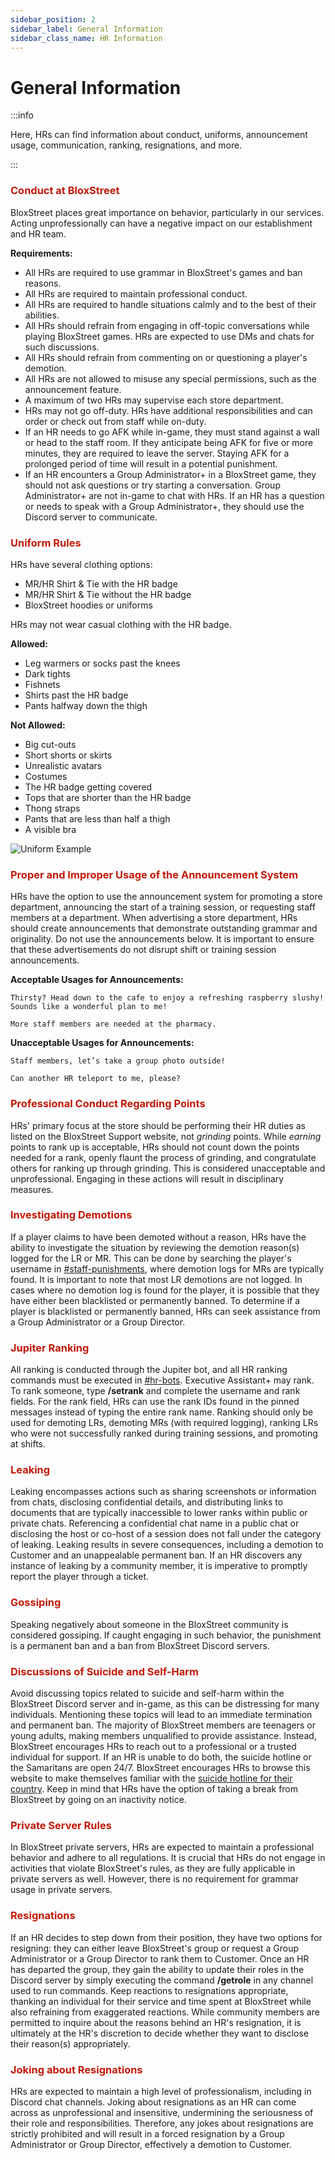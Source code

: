 ```yaml
---
sidebar_position: 2
sidebar_label: General Information
sidebar_class_name: HR Information
---
```


# General Information

:::info

Here, HRs can find information about conduct, uniforms, announcement usage, communication, ranking, resignations, and more.

:::

### <font color="#C21807">Conduct at BloxStreet</font>
BloxStreet places great importance on behavior, particularly in our services. Acting unprofessionally can have a negative impact on our establishment and HR team.

__Requirements:__
- All HRs are required to use grammar in BloxStreet's games and ban reasons.
- All HRs are required to maintain professional conduct.
- All HRs are required to handle situations calmly and to the best of their abilities.
- All HRs should refrain from engaging in off-topic conversations while playing BloxStreet games. HRs are expected to use DMs and chats for such discussions.
- All HRs should refrain from commenting on or questioning a player's demotion.
- All HRs are not allowed to misuse any special permissions, such as the announcement feature.
- A maximum of two HRs may supervise each store department.
- HRs may not go off-duty. HRs have additional responsibilities and can order or check out from staff while on-duty.
- If an HR needs to go AFK while in-game, they must stand against a wall or head to the staff room. If they anticipate being AFK for five or more minutes, they are required to leave the server. Staying AFK for a prolonged period of time will result in a potential punishment.
- If an HR encounters a Group Administrator+ in a BloxStreet game, they should not ask questions or try starting a conversation. Group Administrator+ are not in-game to chat with HRs. If an HR has a question or needs to speak with a Group Administrator+, they should use the Discord server to communicate.

### <font color="#C21807">Uniform Rules</font>
HRs have several clothing options:
- MR/HR Shirt & Tie with the HR badge
- MR/HR Shirt & Tie without the HR badge 
- BloxStreet hoodies or uniforms

HRs may not wear casual clothing with the HR badge.

__Allowed:__
- Leg warmers or socks past the knees
- Dark tights
- Fishnets
- Shirts past the HR badge
- Pants halfway down the thigh

__Not Allowed:__
- Big cut-outs
- Short shorts or skirts
- Unrealistic avatars
- Costumes
- The HR badge getting covered
- Tops that are shorter than the HR badge
- Thong straps
- Pants that are less than half a thigh
- A visible bra

![Uniform Example](https://i.ibb.co/SwBX4fX/Screenshot-2024-07-27-at-6-38-48-PM.webp)

### <font color="#C21807">Proper and Improper Usage of the Announcement System</font>
HRs have the option to use the announcement system for promoting a store department, announcing the start of a training session, or requesting staff members at a department. When advertising a store department, HRs should create announcements that demonstrate outstanding grammar and originality. Do not use the announcements below. It is important to ensure that these advertisements do not disrupt shift or training session announcements.
  
__Acceptable Usages for Announcements:__

`Thirsty? Head down to the cafe to enjoy a refreshing raspberry slushy! Sounds like a wonderful plan to me!`

`More staff members are needed at the pharmacy.`

__Unacceptable Usages for Announcements:__

`Staff members, let’s take a group photo outside!`

`Can another HR teleport to me, please?`

### <font color="#C21807">Professional Conduct Regarding Points</font>
HRs' primary focus at the store should be performing their HR duties as listed on the BloxStreet Support website, not *grinding* points. While *earning* points to rank up is acceptable, HRs should not count down the points needed for a rank, openly flaunt the process of grinding, and congratulate others for ranking up through grinding. This is considered unacceptable and unprofessional. Engaging in these actions will result in disciplinary measures.

### <font color="#C21807">Investigating Demotions</font>
If a player claims to have been demoted without a reason, HRs have the ability to investigate the situation by reviewing the demotion reason(s) logged for the LR or MR. This can be done by searching the player's username in [#staff-punishments](https://discord.com/channels/323081832071561216/789513615572729877), where demotion logs for MRs are typically found. It is important to note that most LR demotions are not logged. In cases where no demotion log is found for the player, it is possible that they have either been blacklisted or permanently banned. To determine if a player is blacklisted or permanently banned, HRs can seek assistance from a Group Administrator or a Group Director.

### <font color="#C21807">Jupiter Ranking</font>
All ranking is conducted through the Jupiter bot, and all HR ranking commands must be executed in [#hr-bots](https://discord.com/channels/323081832071561216/919103544978714634). Executive Assistant+ may rank. To rank someone, type **/setrank** and complete the username and rank fields. For the rank field, HRs can use the rank IDs found in the pinned messages instead of typing the entire rank name. Ranking should only be used for demoting LRs, demoting MRs (with required logging), ranking LRs who were not successfully ranked during training sessions, and promoting at shifts.

### <font color="#C21807">Leaking</font>
Leaking encompasses actions such as sharing screenshots or information from chats, disclosing confidential details, and distributing links to documents that are typically inaccessible to lower ranks within public or private chats. Referencing a confidential chat name in a public chat or disclosing the host or co-host of a session does not fall under the category of leaking. Leaking results in severe consequences, including a demotion to Customer and an unappealable permanent ban. If an HR discovers any instance of leaking by a community member, it is imperative to promptly report the player through a ticket.

### <font color="#C21807">Gossiping</font>
Speaking negatively about someone in the BloxStreet community is considered gossiping. If caught engaging in such behavior, the punishment is a permanent ban and a ban from BloxStreet Discord servers.

### <font color="#C21807">Discussions of Suicide and Self-Harm</font>
Avoid discussing topics related to suicide and self-harm within the BloxStreet Discord server and in-game, as this can be distressing for many individuals. Mentioning these topics will lead to an immediate termination and permanent ban. The majority of BloxStreet members are teenagers or young adults, making members unqualified to provide assistance. Instead, BloxStreet encourages HRs to reach out to a professional or a trusted individual for support. If an HR is unable to do both, the suicide hotline or the Samaritans are open 24/7. BloxStreet encourages HRs to browse this website to make themselves familiar with the [suicide hotline for their country](https://blog.opencounseling.com/suicide-hotlines/). Keep in mind that HRs have the option of taking a break from BloxStreet by going on an inactivity notice.

### <font color="#C21807">Private Server Rules</font>
In BloxStreet private servers, HRs are expected to maintain a professional behavior and adhere to all regulations. It is crucial that HRs do not engage in activities that violate BloxStreet's rules, as they are fully applicable in private servers as well. However, there is no requirement for grammar usage in private servers. 

### <font color="#C21807">Resignations</font>
If an HR decides to step down from their position, they have two options for resigning: they can either leave BloxStreet's group or request a Group Administrator or a Group Director to rank them to Customer. Once an HR has departed the group, they gain the ability to update their roles in the Discord server by simply executing the command **/getrole** in any channel used to run commands. Keep reactions to resignations appropriate, thanking an individual for their service and time spent at BloxStreet while also refraining from exaggerated reactions. While community members are permitted to inquire about the reasons behind an HR's resignation, it is ultimately at the HR's discretion to decide whether they want to disclose their reason(s) appropriately.

### <font color="#C21807">Joking about Resignations</font>
HRs are expected to maintain a high level of professionalism, including in Discord chat channels. Joking about resignations as an HR can come across as unprofessional and insensitive, undermining the seriousness of their role and responsibilities. Therefore, any jokes about resignations are strictly prohibited and will result in a forced resignation by a Group Administrator or Group Director, effectively a demotion to Customer.
